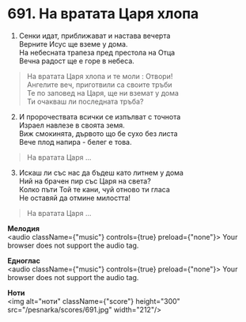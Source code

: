 # 691. На вратата Царя хлопа

1. Сенки идат, приближават и настава вечерта  
Верните Исус ще вземе у дома.  
На небесната трапеза пред престола на Отца  
Вечна радост ще е горе в небеса.  

> На вратата Царя хлопа и те моли : Отвори!  
> Ангелите веч, приготвили са своите тръби  
> Те по заповед на Царя, ще ни вземат у дома  
> Ти очакваш ли последната тръба?

2. И пророчествата всички се изпълват с точнота  
Израел навлезе в своята земя.  
Виж смокинята, дървото що бе сухо без листа  
Вече плод напира - белег е това.  

> На вратата Царя ...  

3. Искаш ли със нас да бъдеш като литнем у дома  
Ний на брачен пир със Царя на света?  
Колко пъти Той те кани, чуй отново ти гласа  
Не оставяй да отмине милостта!  

> На вратата Царя ...

**Мелодия**  
<audio className={"music"} controls={true} preload={"none"}>
    <source src="/pesnarka/mp3/691.mp3" type="audio/mpeg"/>
    Your browser does not support the audio tag.
</audio>

**Едноглас**  
<audio className={"music"} controls={true} preload={"none"}>
    <source src="/pesnarka/transp/691.mp3" type="audio/mpeg"/>
    Your browser does not support the audio tag.
</audio>

**Ноти**  
<img alt="ноти" className={"score"} height="300" src="/pesnarka/scores/691.jpg" width="212"/>
